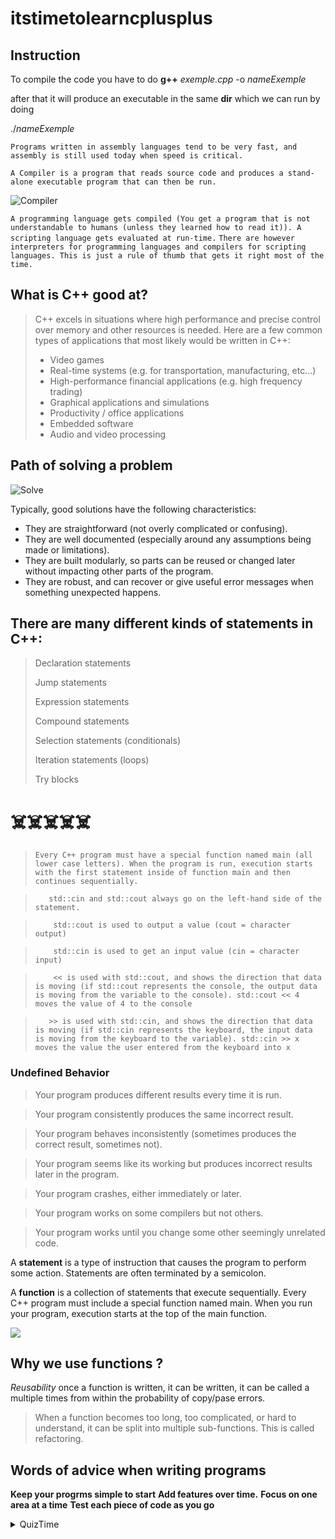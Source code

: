 # itstimetolearncplusplus

## Instruction 

To compile the code you have to do **g++** _exemple.cpp_ -o _nameExemple_

after that it will produce an executable in the same **dir** which we can run by doing 


./_nameExemple_


`Programs written in assembly languages tend to be very fast, and assembly is still used today when speed is critical.`

 `A Compiler is a program that reads source code and produces a stand-alone executable program that can then be run. `

 ![Compiler](https://www.learncpp.com/images/CppTutorial/Chapter0/Compiling-min.png)

 `A programming language gets compiled (You get a program that is not understandable to humans (unless they learned how to read it)). A scripting language gets evaluated at run-time.`
`There are however interpreters for programming languages and compilers for scripting languages. This is just a rule of thumb that gets it right most of the time.`

## What is C++ good at?

> C++ excels in situations where high performance and precise control over memory and other resources is needed. Here are a few common types of applications that most likely would be written in C++:
> * Video games
> * Real-time systems (e.g. for transportation, manufacturing, etc…)
> * High-performance financial applications (e.g. high frequency trading)
> * Graphical applications and simulations
> * Productivity / office applications
> * Embedded software
> * Audio and video processing
 


## Path of solving a problem

![Solve](https://www.learncpp.com/images/CppTutorial/Chapter0/Development-min.png)

Typically, good solutions have the following characteristics:

*    They are straightforward (not overly complicated or confusing).
*    They are well documented (especially around any assumptions being made or limitations).
*    They are built modularly, so parts can be reused or changed later without impacting other parts of the program.
*    They are robust, and can recover or give useful error messages when something unexpected happens.
## There are many different kinds of statements in C++:

>    Declaration statements
> 
>    Jump statements
> 
>    Expression statements
> 
>    Compound statements
> 
>    Selection statements (conditionals)
> 
>    Iteration statements (loops)
> 
>    Try blocks

#             ☠️☠️☠️☠️☠️

> `Every C++ program must have a special function named main (all lower case letters). When the program is run, execution starts with the first statement inside of function main and then continues sequentially.`

> `   std::cin and std::cout always go on the left-hand side of the statement.`

> `    std::cout is used to output a value (cout = character output)`

> `    std::cin is used to get an input value (cin = character input)`

> `    << is used with std::cout, and shows the direction that data is moving (if std::cout represents the console, the output data is moving from the variable to the console). std::cout << 4 moves the value of 4 to the console`

> `   >> is used with std::cin, and shows the direction that data is moving (if std::cin represents the keyboard, the input data is moving from the keyboard to the variable). std::cin >> x moves the value the user entered from the keyboard into x`


### Undefined Behavior



>    Your program produces different results every time it is run.

>    Your program consistently produces the same incorrect result.


>    Your program behaves inconsistently (sometimes produces the correct result, sometimes not).


>    Your program seems like its working but produces incorrect results later in the program.

>    Your program crashes, either immediately or later.

>    Your program works on some compilers but not others.

>    Your program works until you change some other seemingly unrelated code.


A **statement** is a type of instruction that causes the program to perform some action. Statements are often terminated by a semicolon.

A **function** is a collection of statements that execute sequentially. Every C++ program must include a special function named main. When you run your program, execution starts at the top of the main function.

![](https://www.learncpp.com/images/CppTutorial/Chapter2/ParametersReturn.png)

## Why we use functions ?

*Reusability* once a function is written, it can be written, it can be called a multiple times from within the probability of copy/pase errors.

> When a function becomes too long, too complicated, or hard to understand, it can be split into multiple sub-functions. This is called refactoring.

## Words of advice when writing programs

**Keep your progrms simple to start**
**Add features over time.**
**Focus on one area at a time**
**Test each piece of code as you go**


 <details>
<summary>QuizTime</summary>

### What is a statement?

` A statement is an instruction in a computer program that tells the computer to perform an action. `

### What is a function?

`A function is a collection of statements that executes sequentially. `

### What is the name of the function that all program must have?

`main`

### When a program is run, where does execution start?

`Execution starts with the first statement inside the main function. `

### What symbol are statements in C++ often ended with?

`The semicolon (;)`

### What is a syntax error?

`A syntax error is a compiler error that occurs at compile-time when your program violates the grammar rules of the C++ language. `

### What is the C++ Standard Library?

`A library file is a collection of precompiled code that has been “packaged up” for reuse in other programs. The C++ Standard Library is a library that ships with C++ that contains additional functionality to use in your programs. `

### What is data?

`Data is any sequence of symbols (numbers, letters, etc…) that can be interpreted to mean something. `

### What is a value?

`A value is a single piece of data stored in memory. `

### What is a variable?

`A variable is a named region of memory. `

### What is an identifier?

`An identifier is the name that a variable is accessed by. `

### What is a type?

`A type tells the program how to interpret a value in memory. `

### What is an integer?

`An integer is a number that can be written without a fractional component. `

### What is the difference between initialization and assignment?

`Initialization gives a variable a value at the point when it is created. Assignment gives a variable a value at some point after it is created. `

### What is an uninitialized variable? Why should you avoid using them?

` An uninitialized variable is a variable that has not been given a value by the program (generally through initialization or assignment). Using the value stored in an uninitialized variable will result in undefined behavior. `

### What is undefined behavior, and what can happen if you do something that exhibits undefined behavior?


`Undefined behavior is the result of executing code whose behavior is not well defined by the language. The result can be almost anything, including something that behaves correctly. `

</details>